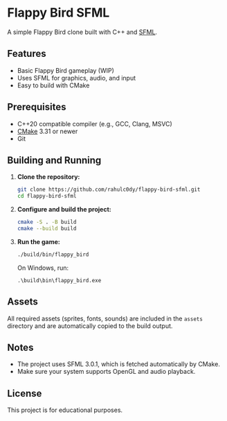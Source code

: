 # Flappy Bird SFML

A simple Flappy Bird clone built with C++ and [SFML](https://www.sfml-dev.org/).

## Features

- Basic Flappy Bird gameplay (WIP)
- Uses SFML for graphics, audio, and input
- Easy to build with CMake

## Prerequisites

- C++20 compatible compiler (e.g., GCC, Clang, MSVC)
- [CMake](https://cmake.org/) 3.31 or newer
- Git

## Building and Running

1. **Clone the repository:**
   ```sh
   git clone https://github.com/rahulc0dy/flappy-bird-sfml.git
   cd flappy-bird-sfml
   ```

2. **Configure and build the project:**
   ```sh
   cmake -S . -B build
   cmake --build build
   ```

3. **Run the game:**
   ```sh
   ./build/bin/flappy_bird
   ```
   On Windows, run:
   ```
   .\build\bin\flappy_bird.exe
   ```

## Assets

All required assets (sprites, fonts, sounds) are included in the `assets` directory and are automatically copied to the build output.

## Notes

- The project uses SFML 3.0.1, which is fetched automatically by CMake.
- Make sure your system supports OpenGL and audio playback.

## License

This project is for educational purposes.
